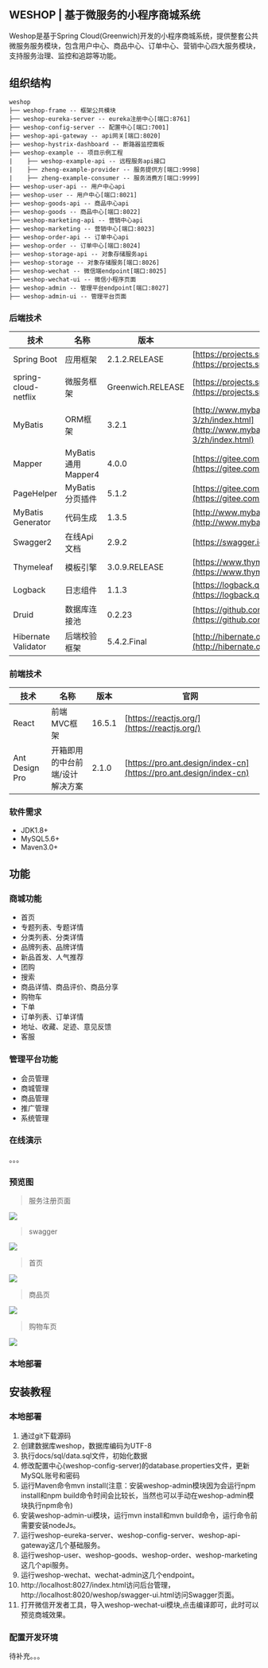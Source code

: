 WESHOP |  基于微服务的小程序商城系统
---
Weshop是基于Spring Cloud(Greenwich)开发的小程序商城系统，提供整套公共微服务服务模块，包含用户中心、商品中心、订单中心、营销中心四大服务模块，支持服务治理、监控和追踪等功能。

## 组织结构

```
weshop
├── weshop-frame -- 框架公共模块
├── weshop-eureka-server -- eureka注册中心[端口:8761]
├── weshop-config-server -- 配置中心[端口:7001]
├── weshop-api-gateway -- api网关[端口:8020]
├── weshop-hystrix-dashboard -- 断路器监控面板
├── weshop-example -- 项目示例工程
|    ├── weshop-example-api -- 远程服务api接口
|    ├── zheng-example-provider -- 服务提供方[端口:9998]
|    ├── zheng-example-consumer -- 服务消费方[端口:9999]
├── weshop-user-api -- 用户中心api
├── weshop-user -- 用户中心[端口:8021]
├── weshop-goods-api -- 商品中心api
├── weshop-goods -- 商品中心[端口:8022]
├── weshop-marketing-api -- 营销中心api
├── weshop-marketing -- 营销中心[端口:8023]
├── weshop-order-api -- 订单中心api
├── weshop-order -- 订单中心[端口:8024]
├── weshop-storage-api -- 对象存储服务api
├── weshop-storage -- 对象存储服务[端口:8026]
├── weshop-wechat -- 微信端endpoint[端口:8025]
├── weshop-wechat-ui -- 微信小程序页面
├── weshop-admin -- 管理平台endpoint[端口:8027]
├── weshop-admin-ui -- 管理平台页面
```
### 后端技术

技术 | 名称 | 版本 | 官网
----|------|----|----
Spring Boot | 应用框架 | 2.1.2.RELEASE | [https://projects.spring.io/spring-boot/](https://projects.spring.io/spring-boot/)
spring-cloud-netflix | 微服务框架 | Greenwich.RELEASE | [https://projects.spring.io/spring-cloud/](https://projects.spring.io/spring-boot/)
MyBatis | ORM框架 | 3.2.1 |  [http://www.mybatis.org/mybatis-3/zh/index.html](http://www.mybatis.org/mybatis-3/zh/index.html)
Mapper | MyBatis 通用 Mapper4 | 4.0.0 |  [https://gitee.com/free/Mapper](https://gitee.com/free/Mapper)
PageHelper | MyBatis 分页插件 | 5.1.2 |  [https://gitee.com/free/Mybatis_PageHelper](https://gitee.com/free/Mybatis_PageHelper)
MyBatis Generator | 代码生成 | 1.3.5 |  [http://www.mybatis.org/generator/index.html](http://www.mybatis.org/generator/index.html)
Swagger2 | 在线Api文档 | 2.9.2 |  [https://swagger.io/](https://swagger.io/)
Thymeleaf | 模板引擎 | 3.0.9.RELEASE |  [https://www.thymeleaf.org/](https://www.thymeleaf.org/)
Logback | 日志组件 | 1.1.3 |  [https://logback.qos.ch](https://logback.qos.ch/)
Druid | 数据库连接池 | 0.2.23 |  [https://github.com/alibaba/druid](https://github.com/alibaba/druid)
Hibernate Validator | 后端校验框架 | 5.4.2.Final | [http://hibernate.org/validator/](http://hibernate.org/validator/)

### 前端技术

技术 | 名称 | 版本 |  官网
----|------|----|----
React | 前端MVC框架 | 16.5.1 |  [https://reactjs.org/](https://reactjs.org/)
Ant Design Pro | 开箱即用的中台前端/设计解决方案 | 2.1.0 |  [https://pro.ant.design/index-cn](https://pro.ant.design/index-cn)

### 软件需求

- JDK1.8+
- MySQL5.6+
- Maven3.0+

## 功能

### 商城功能

- 首页
- 专题列表、专题详情
- 分类列表、分类详情
- 品牌列表、品牌详情
- 新品首发、人气推荐
- 团购
- 搜索
- 商品详情、商品评价、商品分享
- 购物车
- 下单
- 订单列表、订单详情
- 地址、收藏、足迹、意见反馈
- 客服

### 管理平台功能

- 会员管理
- 商城管理
- 商品管理
- 推广管理
- 系统管理

### 在线演示

。。。

### 预览图

> 服务注册页面

![](docs/preview/eureka.jpg)

> swagger

![](docs/preview/swagger.gif)

> 首页

![](docs/preview/index.gif)

> 商品页

![](docs/preview/detail.gif)

> 购物车页

![](docs/preview/orderlist.jpg)

### 本地部署

## 安装教程

### 本地部署

1. 通过git下载源码
2. 创建数据库weshop，数据库编码为UTF-8
3. 执行docs/sql/data.sql文件，初始化数据
4. 修改配置中心(weshop-config-server)的database.properties文件，更新MySQL账号和密码
5. 运行Maven命令mvn install(注意：安装weshop-admin模块因为会运行npm install和npm build命令时间会比较长，当然也可以手动在weshop-admin模块执行npm命令)
6. 安装weshop-admin-ui模块，运行mvn install和mvn build命令，运行命令前需要安装nodeJs。
7. 运行weshop-eureka-server、weshop-config-server、weshop-api-gateway这几个基础服务。
8. 运行weshop-user、weshop-goods、weshop-order、weshop-marketing这几个api服务。
9. 运行weshop-wechat、wechat-admin这几个endpoint。
10. http://localhost:8027/index.html访问后台管理，http://localhost:8020/weshop/swagger-ui.html访问Swagger页面。
11. 打开微信开发者工具，导入weshop-wechat-ui模块,点击编译即可，此时可以预览商城效果。

### 配置开发环境

待补充。。。